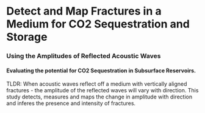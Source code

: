
# Detect and Map Fractures in a Medium for CO2 Sequestration and Storage
### Using the Amplitudes of Reflected Acoustic Waves

#### Evaluating the potential for CO2 Sequestration in Subsurface Reservoirs.

TLDR: When acoustic waves reflect off a medium with vertically aligned fractures - the amplitude of the reflected waves will vary with direction.  This study detects, measures and maps the change in amplitude with direction and inferes the presence and intensity of fractures.


